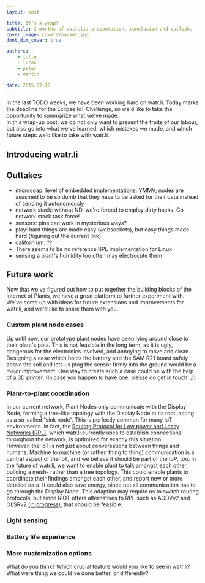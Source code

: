 ```yaml
---
layout: post

title: It's a wrap!
subtitle: 2 months of watr.li: presentation, conclusion and outlook.
cover_image: covers/packet.jpg
dont_dim_cover: true

authors:
    - lotte
    - lucas
    - peter
    - martin

date: 2015-02-18
---
```


In the last TODO weeks, we have been working hard on watr.li. Today marks the deadline for the Eclipse IoT Challenge, so we'd like to take the opportunity to summarize what we've made.  
In this wrap-up post, we do not only want to present the fruits of our labour, but also go into what we've learned, which mistakes we made, and which future steps we'd like to take with watr.li.

## Introducing watr.li

<!-- EMBED VIDEO HERE -->

## Outtakes

<!-- Where we fucked up, what we could've done better, what we underestimated... -->
- microcoap: level of embedded implementations: YMMV; nodes are asusmed to be so dumb that they have to be asked for their data instead of sending it autonomously
- network stack: without ND, we're forced to employ dirty hacks. Go network stack task force!
- sensors: pins can work in mysterious ways?
- play: hard things are made easy (websockets), but easy things made hard (figuring out the current link)
- californium: ??
- There seems to be no reference RPL implementation for Linux 
- sensing a plant's humidity too often may electrocute them

## Future work
Now that we've figured out how to put together the building blocks of the Internet of Plants, we have a great platform to further experiment with. We've come up with ideas for future extensions and improvements for watr.li, and we'd like to share them with you.

### Custom plant node cases
Up until now, our prototype plant nodes have been lying around close to their plant's pots. This is not feasible in the long term, as it is ugly, dangerous for the electronics involved, and annoying to move and clean. Designing a case which holds the battery and the SAM R21 board safely above the soil and lets us plug the sensor firmly into the ground would be a major improvement. One way to create such a case could be with the help of a 3D printer. (In case you happen to have one: please do get in touch! ;))

### Plant-to-plant coordination
In our current network, Plant Nodes only communicate with the Display Node, forming a tree-like topology with the Display Node at its root, acting as a so-called “sink node”. This is perfectly common for many IoT environments. In fact, the [Routing Protocol for Low power and Lossy Networks (RPL)](https://tools.ietf.org/html/rfc6550), which watr.li currently uses to establish connections throughout the network, is optimized for exactly this situation.  
However, the IoT is not just about conversations between things and humans. Machine to machine (or rather, thing to thing) communication is a central aspect of the IoT, and we believe it should be part of the Io*P*, too. In the future of watr.li, we want to enable plant to talk amongst each other, building a mesh- rather than a tree topology. This could enable plants to coordinate their findings amongst each other, and report new or more detailed data. It could also save energy, since not all communication has to go through the Display Node. This adaption may require us to switch routing protocols, but since RIOT offers alternatives to RPL such as AODVv2 and OLSRv2 [(in progress)](https://github.com/RIOT-OS/RIOT/pull/2294), that should be feasible.

### Light sensing

### Battery life experience

### More customization options


What do you think? Which crucial feature would you like to see in watr.li? What were thing we could've done better, or differently?
